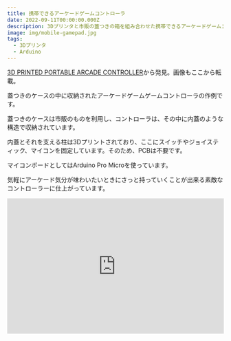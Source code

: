 ```yaml
---
title: 携帯できるアーケードゲームコントローラ
date: 2022-09-11T00:00:00.000Z
description: 3Dプリンタと市販の蓋つきの箱を組み合わせた携帯できるアーケードゲームコントローラーの作例を紹介します。
image: img/mobile-gamepad.jpg
tags:
  - 3Dプリンタ
  - Arduino
---
```

[3D PRINTED PORTABLE ARCADE CONTROLLER](https://facelesstech.wordpress.com/2020/05/18/3d-printed-portable-arcade-controller/)から発見。画像もここから転載。

蓋つきのケースの中に収納されたアーケードゲームゲームコントローラの作例です。

蓋つきのケースは市販のものを利用し、コントローラは、その中に内蓋のような構造で収納されています。

内蓋とそれを支える柱は3Dプリントされており、ここにスイッチやジョイスティック、マイコンを固定しています。そのため、PCBは不要です。

マイコンボードとしてはArduino Pro Microを使っています。

気軽にアーケード気分が味わいたいときにさっと持っていくことが出来る素敵なコントローラーに仕上がっています。

<iframe width="100%" height="315" src="https://www.youtube.com/embed/lOVqhL6Ko1Q" title="YouTube video player" frameborder="0" allow="accelerometer; autoplay; clipboard-write; encrypted-media; gyroscope; picture-in-picture" allowfullscreen></iframe>
